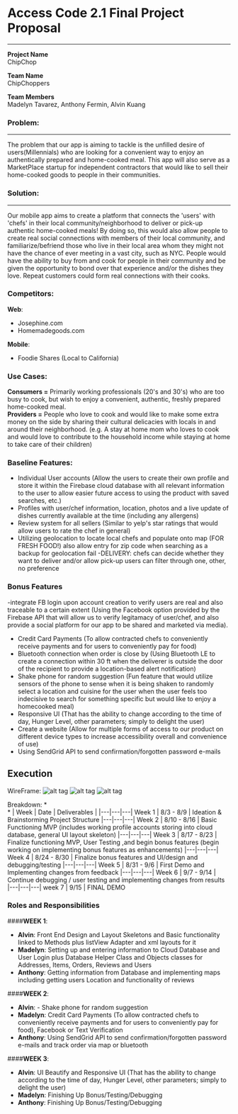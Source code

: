 # Access Code 2.1 Final Project Proposal

---
**Project Name**  
ChipChop

**Team Name**  
ChipChoppers

**Team Members**  
Madelyn Tavarez, Anthony Fermin, Alvin Kuang


### Problem: 
---
The problem that our app is aiming to tackle is the unfilled desire of users(Millennials) who are looking for a convenient way to enjoy an authentically prepared and home-cooked meal. This app will also serve as a MarketPlace startup for independent contractors that would like to sell their home-cooked goods to people in their communities. 

### Solution: 
---
Our mobile app aims to create a platform that connects the 'users' with 'chefs' in their local community/neighborhood to deliver or pick-up authentic home-cooked meals! By doing so, this would also allow people to create real social connections with members of their local community, and familiarize/befriend those who live in their local area whom they might not have the chance of ever meeting in a vast city, such as NYC. People would have the ability to buy from and cook for people in their community and be given the opportunity to bond over that experience and/or the dishes they love. Repeat customers could form real connections with their cooks.  



### Competitors:
**Web**:<br> 
- Josephine.com<br>
- Homemadegoods.com

**Mobile**:<br> 
- Foodie Shares (Local to California)


### Use Cases:
**Consumers =** Primarily working professionals (20's and 30's) who are too busy to cook, but wish to enjoy a convenient, authentic, freshly prepared home-cooked meal.<br>
**Providers =** People who love to cook and would like to make some extra money on the side by sharing their cultural delicacies with locals in and around their neighborhood.
 (e.g. A stay at home mom who loves to cook and would love to contribute to the household income while staying at
home to take care of their children)



### Baseline Features:
 - Individual User accounts (Allow the users to create their own profile and store it within the Firebase cloud database with all relevant information to the user to allow easier future access to using the product with saved searches, etc.)
 - Profiles with user/chef information, location, photos and a live update of dishes currently available at the time (including any allergens)
 - Review system for all sellers (Similar to yelp's star ratings that would allow users to rate the chef in general)
 - Utilizing geolocation to locate local chefs and populate onto map (FOR FRESH FOOD!) also allow entry for zip code when searching as a backup for geolocation fail
 -DELIVERY: chefs can decide whether they want to deliver and/or allow pick-up users can filter through one, other, no preference




### Bonus Features
-integrate FB login upon account creation to verify users are real and also traceable to a certain extent (Using the Facebook option provided by the Firebase API that will allow us to verify legitamacy of user/chef, and also provide a social platform for our app to be shared and marketed via media).
- Credit Card Payments (To allow contracted chefs to conveniently receive payments and for users to conveniently pay for food)
- Bluetooth connection when order is close by (Using Bluetooth LE to create a connection within 30 ft when the deliverer is outside the door of the recipient to provide a location-based alert notification)
- Shake phone for random suggestion (Fun feature that would utilize sensors of the phone to sense when it is being shaken to randomly select a location and cuisine for the user when the user feels too indecisive to search for something specific but would like to enjoy a homecooked meal)
- Responsive UI (That has the ability to change according to the time of day, Hunger Level, other parameters; simply to delight the user)
- Create a website (Allow for multiple forms of access to our product on different device types to increase accessibility overall and convenience of use)
- Using SendGrid API to send confirmation/forgotten password e-mails 



## Execution
WireFrame:
![alt tag](https://mir-s3-cdn-cf.behance.net/project_modules/max_1200/b125ef28611387.55c9514b683d5.jpg)
![alt tag](https://mir-s3-cdn-cf.behance.net/project_modules/max_1200/020cfe28611387.55c9514b672cb.jpg)
![alt tag](https://mir-s3-cdn-cf.behance.net/project_modules/max_1200/3b10f528611387.55c9514b696f0.jpg)


Breakdown: 
  *  
  * 
  | Week | Date | Deliverables | 
  |---|---|---|
  Week 1 | 8/3 - 8/9 | Ideation & Brainstorming Project Structure
 |---|---|---|
  Week 2 | 8/10 - 8/16 | Basic Functioning MVP (includes working profile accounts storing into cloud database, general UI layout skeleton)
   |---|---|---|
  Week 3 | 8/17 - 8/23 | Finalize functioning MVP, User Testing ,and begin bonus features (begin working on implementing bonus features as enhancements)
   |---|---|---|
  Week 4 | 8/24 - 8/30 | Finalize bonus features and UI/design and debugging/testing
   |---|---|---|
  Week 5 | 8/31 - 9/6 | First Demo and Implementing changes from feedback
   |---|---|---|
  Week 6 | 9/7 - 9/14 | Continue debugging / user testing and implementing changes from results
   |---|---|---|
  week 7 | 9/15 | FINAL DEMO




 ### Roles and Responsibilities
  ####**WEEK 1**:<Br>
 -  **Alvin**: Front End Design and Layout Skeletons and Basic functionality linked to Methods plus listView Adapter and xml layouts for it
 -  **Madelyn**: Setting up and entering information to Cloud Database and User Login plus Database Helper Class and Objects classes for Addresses, Items, Orders, Reviews and Users
 -  **Anthony**: Getting information from Database and implementing maps including getting users Location and functionality of reviews
 
  ####**WEEK 2**:<Br>
 -  **Alvin**: - Shake phone for random suggestion
 -  **Madelyn**: Credit Card Payments (To allow contracted chefs to conveniently receive payments and for users to conveniently pay for food), Facebook or Text Verification
 -  **Anthony**: Using SendGrid API to send confirmation/forgotten password e-mails and track order via map or bluetooth
 
  ####**WEEK 3**:<Br>
 -  **Alvin**: UI Beautify and Responsive UI (That has the ability to change according to the time of day, Hunger Level, other parameters; simply to delight the user)
 -  **Madelyn**: Finishing Up Bonus/Testing/Debugging
 -  **Anthony**: Finishing Up Bonus/Testing/Debugging
 
